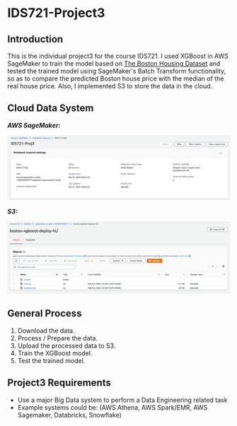 # IDS721-Project3
## Introduction
This is the individual project3 for the course IDS721. I used XGBoost in AWS SageMaker to train the model based on [The Boston Housing Dataset](https://www.cs.toronto.edu/~delve/data/boston/bostonDetail.html) and tested the trained model using SageMaker's Batch Transform functionality, so as to compare the predicted Boston house price with the median of the real house price. Also, I implemented S3 to store the data in the cloud.

## Cloud Data System

***AWS SageMaker:***

![image](https://github.com/Gary-Zhigang/IDS721-Project3/blob/main/images/p1.png) 

***S3:***

![image](https://github.com/Gary-Zhigang/IDS721-Project3/blob/main/images/p2.png) 


## General Process
1. Download the data.
2. Process / Prepare the data.
3. Upload the processed data to S3.
4. Train the XGBoost model.
5. Test the trained model.

## Project3 Requirements
* Use a major Big Data system to perform a Data Engineering related task
* Example systems could be: (AWS Athena, AWS Spark/EMR, AWS Sagemaker, Databricks, Snowflake)
